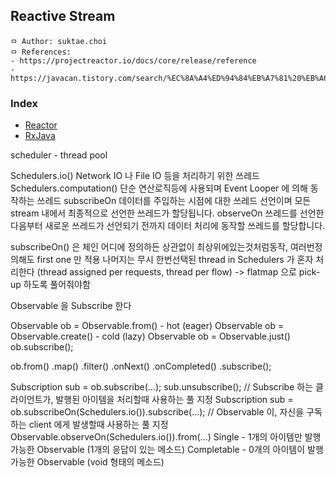 ## Reactive Stream

```
ㅁ Author: suktae.choi
ㅁ References:
- https://projectreactor.io/docs/core/release/reference
- https://javacan.tistory.com/search/%EC%8A%A4%ED%94%84%EB%A7%81%20%EB%A6%AC%EC%95%A1%ED%84%B0%20%EC%8B%9C%EC%9E%91%ED%95%98%EA%B8%B0
```

### Index
- [Reactor](reactor)
- [RxJava](#)

scheduler - thread pool

Schedulers.io()
Network IO 나 File IO 등을 처리하기 위한 쓰레드
Schedulers.computation()
단순 연산로직등에 사용되며 Event Looper 에 의해 동작하는 쓰레드
subscribeOn
데이터를 주입하는 시점에 대한 쓰레드 선언이며 모든 stream 내에서 최종적으로 선언한 쓰레드가 할당됩니다.
observeOn
쓰레드를 선언한 다음부터 새로운 쓰레드가 선언되기 전까지 데이터 처리에 동작할 쓰레드를 할당합니다.

subscribeOn() 은 체인 어디에 정의하든 상관없이 최상위에있는것처럼동작, 여러번정의해도 first one 만 적용 나머지는 무시
한번선택된 thread in Schedulers 가 혼자 처리한다 (thread assigned per requests, thread per flow)
-> flatmap 으로 pick-up 하도록 풀어줘야함

Observable 을 Subscribe 한다

<define>
Observable ob = Observable.from() - hot (eager)
Observable ob = Observable.create() - cold (lazy)
Observable ob = Observable.just()

<operations>
ob.subscribe();

ob.from()
.map()
.filter()
.onNext()
.onCompleted()
.subscribe();

<execution over control>
Subscription sub = ob.subscribe(...);
sub.unsubscribe();


<execution over pooling>
// Subscribe 하는 클라이언트가, 발행된 아이템을 처리할때 사용하는 풀 지정
Subscription sub = ob.subscribeOn(Schedulers.io()).subscribe(...);
// Observable 이, 자신을 구독하는 client 에게 발생할때 사용하는 풀 지정
Observable.observeOn(Schedulers.io()).from(...)


<Observable types>
Single - 1개의 아이템만 발행가능한 Observable (1개의 응답이 있는 메소드)
Completable - 0개의 아이템이 발행가능한 Observable (void 형태의 메소드)
